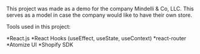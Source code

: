 This project was made as a demo for the company Mindelli & Co, LLC. This serves as a model in case the company would like to have their own store. 

Tools used in this project: 

*React.js
*React Hooks (useEffect, useState, useContext)
*react-router
*Atomize UI
*Shopify SDK
